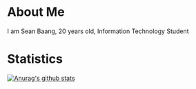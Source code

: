 # About Me
I am Sean Baang, 20 years old, Information Technology Student

# Statistics
[![Anurag's github stats](https://github-readme-stats.vercel.app/api?username=m0L3cuL3)](https://github.com/anuraghazra/github-readme-stats)